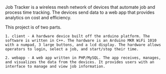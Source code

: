Job Tracker is a wireless mesh network of devices that automate job and process time tracking. The devices send data to a web app that provides analytics on cost and efficiency.

This project is of two parts.

    1. client - A hardware device built off the arduino platform. The software is written in C++. The hardware is an Arduino MKR WiFi 1010 with a numpad, 3 large buttons, and a lcd display. The hardware allows operators to login, select a job, and start/stop their time.

    2. webapp - A web app written in PHP/MySQL. The app receives, manages, and visualizes the data from the devices. It provides users with an interface to manage and view job information.
